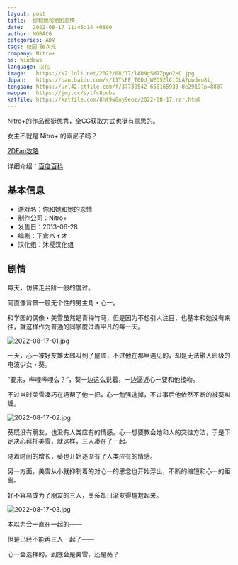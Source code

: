 ```yaml
---
layout: post
title:  你和她和她的恋情
date:   2022-08-17 11:45:14 +0800
author: MGRACG
categories: ADV
tags: 校园 破次元
company: Nitro+
os: Windows
language: 汉化
image:   https://s2.loli.net/2022/08/17/lADNgSM7Zpyo2HC.jpg
dupan:   https://pan.baidu.com/s/11TsEF_T0DU_WEO52lCiOLA?pwd=u8ij
tongpan: https://url42.ctfile.com/f/37730542-650165933-8e2919?p=8807
maopan:  https://jmj.cc/s/tfc8pubs
katfile: https://katfile.com/8ht9w6ny9eoz/2022-08-17.rar.html
---
```


Nitro+的作品都挺优秀，全CG获取方式也挺有意思的。

女主不就是 Nitro+ 的索尼子吗？

[2DFan攻略](https://www.2dfan.com/topics/8126)

详细介绍：[百度百科](https://baike.baidu.com/item/%E4%BD%A0%E5%92%8C%E5%A5%B9%E5%92%8C%E5%A5%B9%E7%9A%84%E6%81%8B%E7%88%B1%E3%80%82)

## 基本信息

- 游戏名：你和她和她的恋情
- 制作公司：Nitro+
- 发售日：2013-06-28
- 编剧：下倉バイオ
- 汉化组：沐樱汉化组

## 剧情

每天，仿佛走台阶一般的度过。

简直像背景一般无个性的男主角・心一。

和学园的偶像・美雪虽然是青梅竹马，但是因为不想引人注目，也基本和她没有来往，就这样作为普通的同学度过着平凡的每一天。

![2022-08-17-01.jpg](https://s2.loli.net/2022/08/17/FsYlLIzPEW8vTkG.jpg)

一天，心一被好友雄太郎叫到了屋顶，不过他在那里遇见的，却是无法融入班级的电波少女・葵。

“要来，哔哩哔哩么？”，葵一边这么说着，一边逼近心一要和他接吻。

不过当时美雪凑巧在场帮了他一把，心一勉强逃掉，不过事后他依然不断的被葵纠缠。

![2022-08-17-02.jpg](https://s2.loli.net/2022/08/17/MemWiVd7Po3xvcu.jpg)

葵既没有朋友，也没有人类应有的情感。心一想要教会她和人的交往方法，于是下定决心拜托美雪，就这样，三人凑在了一起。

随着时间的增长，葵也开始逐渐有了人类应有的情感。

另一方面，美雪从小就抑制着的对心一的思念也开始浮出，不断的缩短和心一的距离。

好不容易成为了朋友的三人，关系却日渐变得尴尬起来。

![2022-08-17-03.jpg](https://s2.loli.net/2022/08/17/8X2DjafBe1qGPIO.jpg)

本以为会一直在一起的——

但是已经不能再三人一起了——

心一会选择的，到底会是美雪，还是葵？